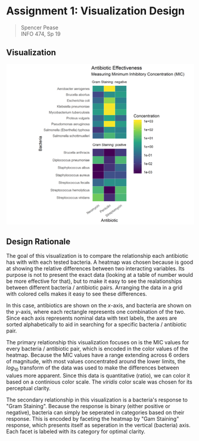 # Assignment 1: Visualization Design

> Spencer Pease  
> INFO 474, Sp 19  


## Visualization

![Plot comparing antibiotic effectiveness against different bacteria.](plot.png)


## Design Rationale

The goal of this visualization is to compare the relationship each antibiotic
has with with each tested bacteria. A heatmap was chosen because is good at 
showing the relative differences between two interacting variables. Its purpose
is not to present the exact data (looking at a table of number would be more
effective for that), but to make it easy to see the realationships between
different bacteria / antibiotic pairs. Arranging the data in a grid with colored
cells makes it easy to see these differences.

In this case, antibiotics are shown on the $x$-axis, and bacteria are shown on
the $y$-axis, where each rectangle represents one combination of the two. Since
each axis represents nominal data with text labels, the axes are sorted
alphabetically to aid in searching for a specific bacteria / antibiotic pair. 

The primary relationship this visualization focuses on is the MIC values for
every bacteria / antibiotic pair, which is encoded in the color values of the
heatmap. Because the MIC values have a range extending across 6 orders of
magnitude, with most values concentrated around the lower limits, the $log_10$
transform of the data was used to make the differences between values more
apparent. Since this data is quantitative (ratio), we can color it based on a 
continious color scale. The _viridis_ color scale was chosen for its perceptual
clarity.

The secondary relationship in this visualization is a bacteria's response to
"Gram Staining". Because the response is binary (either positive or negative),
bacteria can simply be seperated in categories based on their response. This is
encoded by faceting the heatmap by "Gam Staining" response, which presents
itself as seperation in the vertical (bacteria) axis. Each facet is labeled with
its category for optimal clarity.
